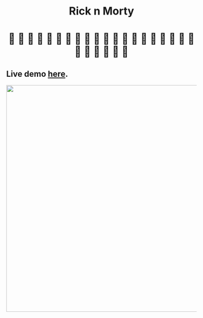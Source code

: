 # <h1 align='center'>Rick n Morty</h1>
<h1 align='center'>🧬 🧪 🚀 🧬 🧪 🚀 🧬 🧪 🚀 🧬 🧪 🚀 🧬 🧪 🚀 🧬 🧪 🚀 🧬 🧪 🚀 🧬 🧪 🚀 🧬 🧪</h1>

## Live demo [here](https://luciabrumnich.github.io/react-rick-n-morty/).



<div align='center'>
<img align='center' width=600px src="https://media.giphy.com/media/3o7TKEc156FfMCbAty/giphy.gif" frameBorder="0" class="giphy-embed" allowFullScreen/></div>
